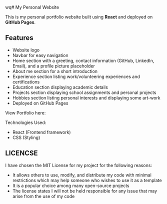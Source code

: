 wq# My Personal Website

This is my personal portfolio website built using **React** and deployed on **GitHub Pages**. 

## Features
- Website logo
- Navbar for easy navigation
- Home section with a greeting, contact information (GitHub, LinkedIn, Email), and a profile picture placeholder
- About me section for a short introduction
- Experience section listing work/volunteering experiences and certifications
- Education section displaying academic details
- Projects section displaying school assignments and personal projects
- Hobbies section listing personal interests and displaying some art-work
- Deployed on GitHub Pages

View Portfolio here: 

Technologies Used:
- React (Frontend framework)
- CSS (Styling)

## LICENCSE
I have chosen the MIT License for my project for the following reasons:
- It allows others to use, modify, and distribute my code with minimal restrictions which may help someone who wishes to use it as a template
- It is a popular choice among many open-source projects
- The license states I will not be held responsible for any issue that may arise from the use of my code